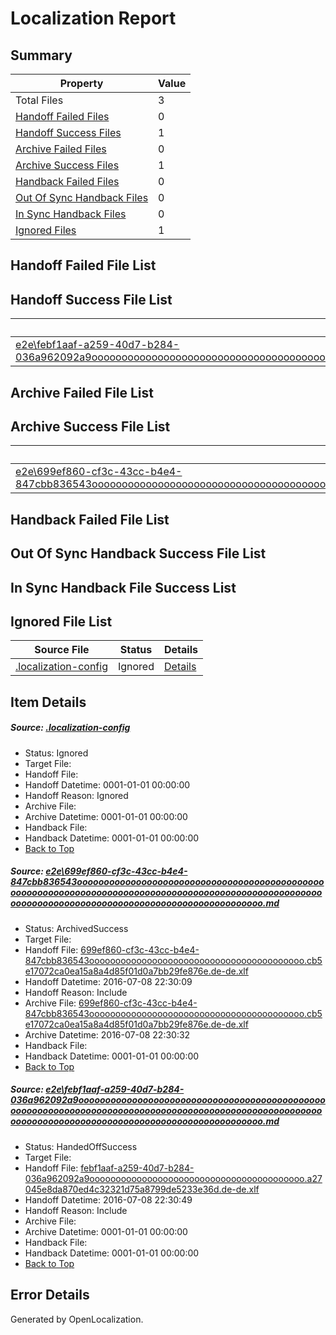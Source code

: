 # <a name='report-top'></a> Localization Report

## Summary
 Property | Value 
 -------- | ----- 
 Total Files | 3
[ Handoff Failed Files ](#handoff-failed-list)| 0
[ Handoff Success Files ](#handoff-success-list)| 1
[ Archive Failed Files ](#archive-failed-list)| 0
[ Archive Success Files ](#archive-success-list)| 1
[ Handback Failed Files ](#handback-failed-list)| 0
[ Out Of Sync Handback Files ](#outofsync-handback-success-list)| 0
[ In Sync Handback Files ](#insync-handback-success-list)| 0
[ Ignored Files ](#ignored-list)| 1

## <a name='handoff-failed-list'></a> Handoff Failed File List

## <a name='handoff-success-list'></a> Handoff Success File List
 Source File | Status | Details 
 ----------- | ------ | ------- 
 [e2e\febf1aaf-a259-40d7-b284-036a962092a9ooooooooooooooooooooooooooooooooooooooooooooooooooooooooooooooooooooooooooooooooooooooooooooooooooooooooooooooooooooooooooooooooooooooooooooooooooooooo.md](https://github.com/OpenLocalizationTestOrg/oltest/blob/4504afcf204f3070cc5c91bbf7b5cb8677df6044/e2e/febf1aaf-a259-40d7-b284-036a962092a9ooooooooooooooooooooooooooooooooooooooooooooooooooooooooooooooooooooooooooooooooooooooooooooooooooooooooooooooooooooooooooooooooooooooooooooooooooooooo.md) | HandedOffSuccess | [Details](#f78e017793b58e940bb046539df77ddd4d7ccbe92)

## <a name='archive-failed-list'></a> Archive Failed File List

## <a name='archive-success-list'></a> Archive Success File List
 Source File | Status | Details 
 ----------- | ------ | ------- 
 [e2e\699ef860-cf3c-43cc-b4e4-847cbb836543ooooooooooooooooooooooooooooooooooooooooooooooooooooooooooooooooooooooooooooooooooooooooooooooooooooooooooooooooooooooooooooooooooooooooooooooooooooooo.md](https://github.com/OpenLocalizationTestOrg/oltest/blob/ddb2928f01a8b6a0d6b08c7058053a91a38be53e/e2e/699ef860-cf3c-43cc-b4e4-847cbb836543ooooooooooooooooooooooooooooooooooooooooooooooooooooooooooooooooooooooooooooooooooooooooooooooooooooooooooooooooooooooooooooooooooooooooooooooooooooooo.md) | ArchivedSuccess | [Details](#6aa20eb9345cd8295447ebdc5892c3e78086f0451)

## <a name='handback-failed-list'></a> Handback Failed File List

## <a name='outofsync-handback-success-list'></a> Out Of Sync Handback Success File List

## <a name='insync-handback-success-list'></a> In Sync Handback File Success List

## <a name='ignored-list'></a> Ignored File List
 Source File | Status | Details 
 ----------- | ------ | ------- 
 [.localization-config](https://github.com/OpenLocalizationTestOrg/oltest/blob/4504afcf204f3070cc5c91bbf7b5cb8677df6044/.localization-config) | Ignored | [Details](#3d4f252ac210baf56311d7e97dcc2db10974dbd20)

## Item Details
##### <a name='3d4f252ac210baf56311d7e97dcc2db10974dbd20'></a> Source: [.localization-config](https://github.com/OpenLocalizationTestOrg/oltest/blob/4504afcf204f3070cc5c91bbf7b5cb8677df6044/.localization-config)
* Status: Ignored
* Target File: 
* Handoff File: 
* Handoff Datetime: 0001-01-01 00:00:00
* Handoff Reason: Ignored
* Archive File: 
* Archive Datetime: 0001-01-01 00:00:00
* Handback File: 
* Handback Datetime: 0001-01-01 00:00:00
* [Back to Top](#report-top)

##### <a name='6aa20eb9345cd8295447ebdc5892c3e78086f0451'></a> Source: [e2e\699ef860-cf3c-43cc-b4e4-847cbb836543ooooooooooooooooooooooooooooooooooooooooooooooooooooooooooooooooooooooooooooooooooooooooooooooooooooooooooooooooooooooooooooooooooooooooooooooooooooooo.md](https://github.com/OpenLocalizationTestOrg/oltest/blob/ddb2928f01a8b6a0d6b08c7058053a91a38be53e/e2e/699ef860-cf3c-43cc-b4e4-847cbb836543ooooooooooooooooooooooooooooooooooooooooooooooooooooooooooooooooooooooooooooooooooooooooooooooooooooooooooooooooooooooooooooooooooooooooooooooooooooooo.md)
* Status: ArchivedSuccess
* Target File: 
* Handoff File: [699ef860-cf3c-43cc-b4e4-847cbb836543ooooooooooooooooooooooooooooooooooooooooo.cb5e17072ca0ea15a8a4d85f01d0a7bb29fe876e.de-de.xlf](https://github.com/OpenLocalizationTestOrg/olhandoff-e2e/blob/60e6729c7dabcb5127bb411cff902929c4a14eb8/ol-handoff/OpenLocalizationTestOrg/oltest-dede-fly/ci/ht/699ef860-cf3c-43cc-b4e4-847cbb836543ooooooooooooooooooooooooooooooooooooooooo.cb5e17072ca0ea15a8a4d85f01d0a7bb29fe876e.de-de.xlf)
* Handoff Datetime: 2016-07-08 22:30:09
* Handoff Reason: Include
* Archive File: [699ef860-cf3c-43cc-b4e4-847cbb836543ooooooooooooooooooooooooooooooooooooooooo.cb5e17072ca0ea15a8a4d85f01d0a7bb29fe876e.de-de.xlf](https://github.com/OpenLocalizationTestOrg/olhandoff-e2e/blob/f5bc5daf6938610c4fcf7c4b557f762662d274ba/ol-archive/OpenLocalizationTestOrg/oltest-dede-fly/ci/ht/699ef860-cf3c-43cc-b4e4-847cbb836543ooooooooooooooooooooooooooooooooooooooooo.cb5e17072ca0ea15a8a4d85f01d0a7bb29fe876e.de-de.xlf)
* Archive Datetime: 2016-07-08 22:30:32
* Handback File: 
* Handback Datetime: 0001-01-01 00:00:00
* [Back to Top](#report-top)

##### <a name='f78e017793b58e940bb046539df77ddd4d7ccbe92'></a> Source: [e2e\febf1aaf-a259-40d7-b284-036a962092a9ooooooooooooooooooooooooooooooooooooooooooooooooooooooooooooooooooooooooooooooooooooooooooooooooooooooooooooooooooooooooooooooooooooooooooooooooooooooo.md](https://github.com/OpenLocalizationTestOrg/oltest/blob/4504afcf204f3070cc5c91bbf7b5cb8677df6044/e2e/febf1aaf-a259-40d7-b284-036a962092a9ooooooooooooooooooooooooooooooooooooooooooooooooooooooooooooooooooooooooooooooooooooooooooooooooooooooooooooooooooooooooooooooooooooooooooooooooooooooo.md)
* Status: HandedOffSuccess
* Target File: 
* Handoff File: [febf1aaf-a259-40d7-b284-036a962092a9ooooooooooooooooooooooooooooooooooooooooo.a27045e8da870ed4c32321d75a8799de5233e36d.de-de.xlf](https://github.com/OpenLocalizationTestOrg/olhandoff-e2e/blob/997a5a989d02fecb89ef77775396aea9a71f0087/ol-handoff/OpenLocalizationTestOrg/oltest-dede-fly/ci/ht/febf1aaf-a259-40d7-b284-036a962092a9ooooooooooooooooooooooooooooooooooooooooo.a27045e8da870ed4c32321d75a8799de5233e36d.de-de.xlf)
* Handoff Datetime: 2016-07-08 22:30:49
* Handoff Reason: Include
* Archive File: 
* Archive Datetime: 0001-01-01 00:00:00
* Handback File: 
* Handback Datetime: 0001-01-01 00:00:00
* [Back to Top](#report-top)


## Error Details

Generated by OpenLocalization.

